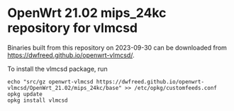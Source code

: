 OpenWrt 21.02 mips_24kc repository for vlmcsd
========

Binaries built from this repository on 2023-09-30 can be downloaded from <https://dwfreed.github.io/openwrt-vlmcsd/>.

To install the vlmcsd package, run

```
echo "src/gz openwrt-vlmcsd https://dwfreed.github.io/openwrt-vlmcsd/OpenWrt_21.02/mips_24kc/base" >> /etc/opkg/customfeeds.conf
opkg update
opkg install vlmcsd
```
